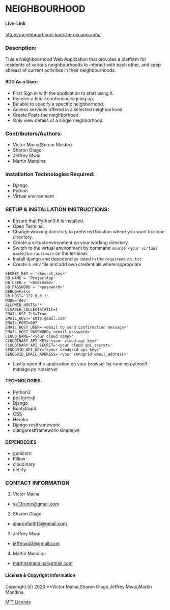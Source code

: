 # NEIGHBOURHOOD 
#### Live-Link
https://neighbourhood-back.herokuapp.com/
### Description:
This a Neighbourhood Web Application that provides a platform for residents of various neighbourhoods to interact with each other, and keep abreast of current activities in their neighbourhoods.
#### BDD As a User:
* First Sign in with the application to start using it.
* Receive a Email confirming signing up.
* Be able to specify a specific neighborhood.
* Access services offered in a selected neighborhood.
* Create Posts the neighborhood.
* Only view details of a single neighborhood.

### Contributors/Authors:
* Victor Maina(Scrum Master)
* Sharon Olago
* Jeffrey Mwai
* Martin Mandina

### Installation Technologies Required:
* Django
* Python
* Virtual environment

### SETUP & INSTALLATION INSTRUCTIONS:
 * Ensure that Python3.6 is installed.
 * Open Terminal.
 * Change working directory to preferred location where you want to clone directory.
 * Create a virtual environment on your working directory.
 * Switch to the virtual environment by command ```source <your virtual name>/bin/activate``` on the terminal. 
 * Install django and depedencies listed in the ```requirements.txt```
  * Create a .env file and add own credentials where appropriate

```
SECRET_KEY = '<Secret_key>'
DB_NAME = 'ProjectApp'
DB_USER = '<Username>'
DB_PASSWORD = '<password>'
DEBUG=False
DB_HOST='127.0.0.1'
MODE='dev' 
ALLOWED_HOSTS='*'
DISABLE_COLLECTSTATIC=1
EMAIL_USE_TLS=True
EMAIL_HOST='smtp.gmail.com'
EMAIL_PORT=587
EMAIL_HOST_USER='<email to send confirmation message>'
EMAIL_HOST_PASSWORD='<email password>'
CLOUD_NAME='<your cloud name>'
CLOUDINARY_API_KEY='<your cloud api_key>'
CLOUDINARY_API_SECRET='<your cloud api_secret>'
SENDGRID_API_KEY="<your sendgrid api_key>"
SENDGRID_EMAIL_ADDRESS='<your sendgrid email_address>'
```
* Lastly open the application on your browser by running python3 manage.py runserver

#### TECHNOLOGIES:
* Python3
* postgresql
* Django
* Bootstrap4
* CSS
* Heroku
* Django restframework
* djangorestframework-simplejwt

#### DEPENDECIES
* gunicorn
* Pillow
* cloudinary
* netlify

### CONTACT INFORMATION
1. Victor Maina 
* vk13runic@gmail.com
2. Sharon Olago
* sharonfaith15@gmail.com
3. Jeffrey Mwai
* jeffmwai3@gmail.com
4. Martin Mandina
* martinsmandina@gmail.com

#### License  & Copyright information
Copyright (c) 2020 **Victor Maina,Sharon Olago,Jeffrey Mwai,Martin Mandina,

[MIT License](./LICENSE)





  


